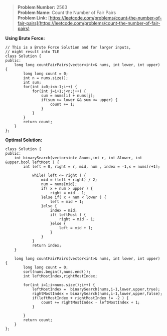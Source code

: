 > **Problem Number:** 2563 <br>
> **Problem Name:** Count the Number of Fair Pairs <br>
> **Problem Link:** [https://leetcode.com/problems/count-the-number-of-fair-pairs](https://leetcode.com/problems/count-the-number-of-fair-pairs) <br>

**Using Brute Force:** <br>

    // This is a Brute Force Solution and for larger inputs,
    // might result into TLE
    class Solution {
    public:
        long long countFairPairs(vector<int>& nums, int lower, int upper) {
            long long count = 0;
            int n = nums.size();
            int sum;
            for(int i=0;i<n-1;i++) {
                for(int j=i+1;j<n;j++) {
                    sum = nums[i] + nums[j];
                    if(sum >= lower && sum <= upper) {
                        count += 1;
                    }
                }
            }
            return count;
        }
    };

**Optimal Solution:** <br>

    class Solution {
    public:
        int binarySearch(vector<int> &nums,int r, int &lower, int &upper,bool leftMost ) {
            int left = 0, right = r, mid, num , index = -1,x = nums[r+1];
            
                while( left <= right ) {
                    mid = (left + right) / 2;
                    num = nums[mid];
                    if( x + num > upper ) {
                        right = mid - 1;
                    }else if( x + num < lower ) {
                        left = mid + 1;
                    }else {
                        index = mid;
                        if( leftMost ) {
                            right = mid - 1;
                        }else {
                            left = mid + 1;
                        }
                    }
                }
                return index;
        }

        long long countFairPairs(vector<int>& nums, int lower, int upper) {
            long long count = 0;
            sort(nums.begin(),nums.end());
            int leftMostIndex,rightMostIndex;

            for(int i=1;i<nums.size();i++) {
                leftMostIndex =  binarySearch(nums,i-1,lower,upper,true);
                rightMostIndex = binarySearch(nums,i-1,lower,upper,false);
                if(leftMostIndex + rightMostIndex != -2 ) {
                    count += rightMostIndex - leftMostIndex + 1;
                }
                
            }
            return count;
        }
    };